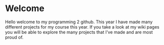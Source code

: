# Welcome
Hello welcome to my programming 2 github.  This year I have made many different projects for my course this year.  If you take a look at my wiki pages you will be able to explore the many projects that I've made and are most proud of.
